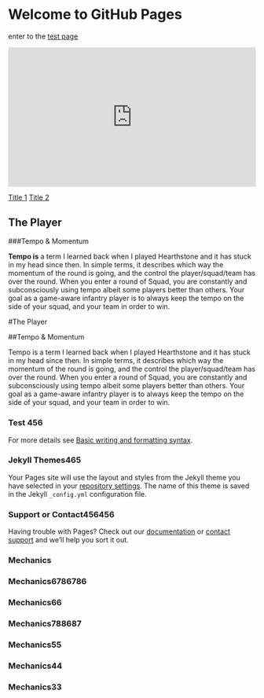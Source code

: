 # Welcome to GitHub Pages
enter to the [test page](test.md)
<div style="width: 100%; height: 0px; position: relative; padding-bottom: 56.250%;"><iframe src="https://streamable.com/e/xgj2e7" frameborder="0" width="100%" height="100%" allowfullscreen style="width: 100%; height: 100%; position: absolute;"></iframe></div>

[Title 1](#mechanics)
[Title 2](#test)

## The Player

###Tempo & Momentum

**Tempo is** a term I learned back when I played Hearthstone and it has stuck in my head since then. In simple terms, it describes which way the momentum of the round is going, and the control the player/squad/team has over the round. When you enter a round of Squad, you are constantly and subconsciously using tempo albeit some players better than others. Your goal as a game-aware infantry player is to always keep the tempo on the side of your squad, and your team in order to win. 

#The Player

##Tempo & Momentum

Tempo is a term I learned back when I played Hearthstone and it has stuck in my head since then. In simple terms, it describes which way the momentum of the round is going, and the control the player/squad/team has over the round. When you enter a round of Squad, you are constantly and subconsciously using tempo albeit some players better than others. Your goal as a game-aware infantry player is to always keep the tempo on the side of your squad, and your team in order to win. 


### Test 456

For more details see [Basic writing and formatting syntax](https://docs.github.com/en/github/writing-on-github/getting-started-with-writing-and-formatting-on-github/basic-writing-and-formatting-syntax).

### Jekyll Themes465

Your Pages site will use the layout and styles from the Jekyll theme you have selected in your [repository settings](https://github.com/sqguide/sqguide.github.io/settings/pages). The name of this theme is saved in the Jekyll `_config.yml` configuration file.

### Support or Contact456456

Having trouble with Pages? Check out our [documentation](https://docs.github.com/categories/github-pages-basics/) or [contact support](https://support.github.com/contact) and we’ll help you sort it out.
### Mechanics

### Mechanics6786786

### Mechanics66
### Mechanics788687
### Mechanics55
### Mechanics44
### Mechanics33

